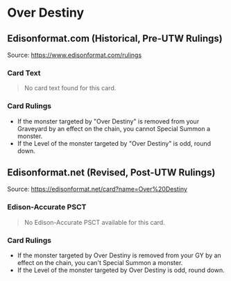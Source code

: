 # Over Destiny

## Edisonformat.com (Historical, Pre-UTW Rulings)

Source: https://www.edisonformat.com/rulings

### Card Text

> No card text found for this card.

### Card Rulings

*   If the monster targeted by "Over Destiny" is removed from your Graveyard by an effect on the chain, you cannot Special Summon a monster.
*   If the Level of the monster targeted by "Over Destiny" is odd, round down.

## Edisonformat.net (Revised, Post-UTW Rulings)

Source: https://edisonformat.net/card?name=Over%20Destiny

### Edison-Accurate PSCT

> No Edison-Accurate PSCT available for this card.

### Card Rulings

*   If the monster targeted by Over Destiny is removed from your GY by an effect on the chain, you can't Special Summon a monster.
*   If the Level of the monster targeted by Over Destiny is odd, round down.
            